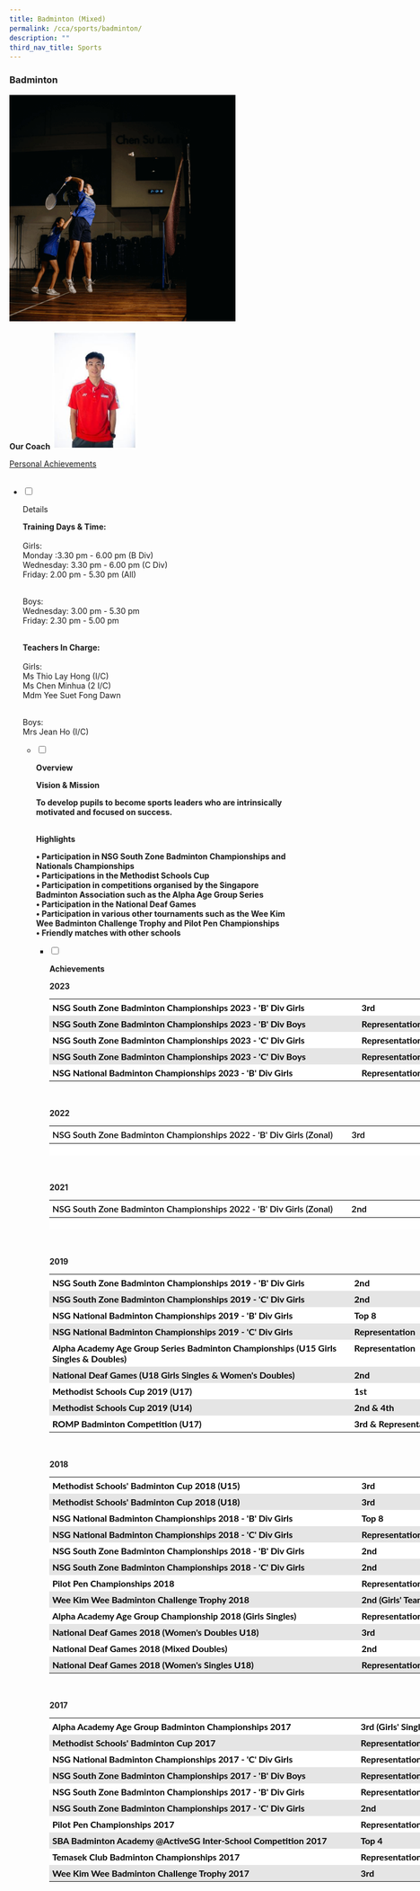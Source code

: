 ```yaml
---
title: Badminton (Mixed)
permalink: /cca/sports/badminton/
description: ""
third_nav_title: Sports
---
```

### Badminton

<img style="width:80%" src="/images/cca15.gif"><br>

<b>Our Coach</b>
<img src="/images/CCA/Sports/badminton%20coach%20photo.JPG" style="width:30%">
	
[Personal Achievements](/files/CCA/Coach%20%20%20Personal%20Achievements/Personal%20Achievements/fmss%20badminton%20coach_liao%20junwei_personal%20achievements.pdf)<br><br>

<ul class="jekyllcodex_accordion">
<li>
		
<input id="accordion1" type="checkbox">

<label for="accordion1">Details</label>
<div>

<p>
<b>Training Days &amp; Time:</b><br><br>
Girls:<br>
Monday :3.30 pm - 6.00 pm (B Div)&nbsp;<br>
Wednesday: 3.30 pm - 6.00 pm (C Div)<br>
Friday: 2.00 pm - 5.30 pm (All)<br><br>

Boys:<br>
Wednesday: 3.00 pm - 5.30 pm<br>
Friday: 2.30 pm - 5.00 pm<br><br>

<b>Teachers In Charge:</b><br><br>
Girls:<br>
Ms Thio Lay Hong (I/C)  <br>
Ms Chen Minhua&nbsp;(2 I/C)  <br>
Mdm Yee Suet Fong Dawn<br><br>
	
Boys:<br>
Mrs Jean Ho (I/C)<br>	

	
</p><b><b><b>
</b></b></b></div><b><b><b>
		
<ul class="jekyllcodex_accordion">
<li>
		
<input id="accordion2" type="checkbox">

<label for="accordion2">Overview</label>
<div>

<p>
<b>Vision &amp; Mission</b><br> 

To develop pupils to become sports leaders who are intrinsically motivated and focused on success.  <br><br>

  

<b> Highlights</b><br> 

• Participation in NSG South Zone Badminton Championships and Nationals Championships<br>
• Participations in the Methodist Schools Cup<br>
• Participation in competitions organised by the Singapore Badminton Association such as the Alpha Age Group Series<br>
• Participation in the National Deaf Games<br>
• Participation in various other tournaments such as the Wee Kim Wee Badminton Challenge Trophy and Pilot Pen Championships<br>
• Friendly matches with other schools	
	
</p>

	
</div>

<ul class="jekyllcodex_accordion">
<li>
		
<input id="accordion3" type="checkbox">

<label for="accordion3">Achievements</label>
<div>

<p>

<b>2023</b><br>
<table style="margin: 0px; outline: 0px; padding: 0px; border-collapse: collapse; border: none; color: rgb(0, 0, 0); font-family: Lato, sans-serif; font-size: 16px; font-style: normal; font-variant-ligatures: normal; font-variant-caps: normal; font-weight: 400; letter-spacing: normal; orphans: 2; text-align: left; text-transform: none; white-space: normal; widows: 2; word-spacing: 0px; -webkit-text-stroke-width: 0px; background-color: rgb(255, 255, 255); text-decoration-thickness: initial; text-decoration-style: initial; text-decoration-color: initial; width: 770px;" class="iveo_table ives_tab_modern2" cellpadding="0" cellspacing="0" border="0"><tbody style="margin: 0px; outline: 0px; padding: 0px;"><tr style="margin: 0px; outline: 0px; padding: 0px; height: 21.75pt;"><td style="margin: 0px; outline: 0px; padding: 5px; text-align: left; width: 638px;" valign="top"><b style="margin: 0px; outline: 0px; padding: 0px;">NSG South Zone Badminton Championships 2023 - 'B' Div Girls<br style="margin: 0px; outline: 0px; padding: 0px;"></b></td><td style="margin: 0px; outline: 0px; padding: 5px; text-align: left; width: 231px;" valign="top"><b style="margin: 0px; outline: 0px; padding: 0px;">3rd</b><br style="margin: 0px; outline: 0px; padding: 0px;"></td></tr><tr style="margin: 0px; outline: 0px; padding: 0px; background-color: rgb(229, 229, 229); height: 21pt;"><td style="margin: 0px; outline: 0px; padding: 5px; text-align: left; width: 331.4pt;" valign="top"><b style="margin: 0px; outline: 0px; padding: 0px;">NSG South Zone Badminton Championships 2023 - 'B' Div Boys<br style="margin: 0px; outline: 0px; padding: 0px;"></b></td><td style="margin: 0px; outline: 0px; padding: 5px; text-align: left; width: 119.8pt;" valign="top"><b style="margin: 0px; outline: 0px; padding: 0px;">Representation<br style="margin: 0px; outline: 0px; padding: 0px;"></b></td></tr><tr style="margin: 0px; outline: 0px; padding: 0px; height: 21pt;"><td style="margin: 0px; outline: 0px; padding: 5px; text-align: left; width: 331.4pt;" valign="top"><b style="margin: 0px; outline: 0px; padding: 0px;">NSG South Zone Badminton Championships 2023 - 'C' Div Girls<br style="margin: 0px; outline: 0px; padding: 0px;"></b></td><td style="margin: 0px; outline: 0px; padding: 5px; text-align: left; width: 119.8pt;" valign="top"><b style="margin: 0px; outline: 0px; padding: 0px;">Representation<br style="margin: 0px; outline: 0px; padding: 0px;"></b></td></tr><tr style="margin: 0px; outline: 0px; padding: 0px; background-color: rgb(229, 229, 229); height: 21pt;"><td style="margin: 0px; outline: 0px; padding: 5px; text-align: left; width: 331.4pt;" valign="top"><b style="margin: 0px; outline: 0px; padding: 0px;">NSG South Zone Badminton Championships 2023 - 'C' Div Boys<br style="margin: 0px; outline: 0px; padding: 0px;"></b></td><td style="margin: 0px; outline: 0px; padding: 5px; text-align: left; width: 119.8pt;" valign="top"><b style="margin: 0px; outline: 0px; padding: 0px;">Representation<br style="margin: 0px; outline: 0px; padding: 0px;"></b></td></tr><tr style="margin: 0px; outline: 0px; padding: 0px; height: 21pt;"><td style="margin: 0px; outline: 0px; padding: 5px; text-align: left; width: 331.4pt;" valign="top"><b style="margin: 0px; outline: 0px; padding: 0px;">NSG National Badminton Championships 2023 - 'B' Div Girls<br style="margin: 0px; outline: 0px; padding: 0px;"></b></td><td style="margin: 0px; outline: 0px; padding: 5px; text-align: left; width: 119.8pt;" valign="top"><b style="margin: 0px; outline: 0px; padding: 0px;">Representation</b></td></tr></tbody></table><br><br>	
	
<b>2022</b><br>
<table style="box-sizing: inherit; font-family: Lato, sans-serif; border-collapse: collapse; border-spacing: 0px; width: 770px; font-style: normal; font-variant-ligatures: normal; font-variant-caps: normal; font-weight: 400; letter-spacing: normal; orphans: 2; text-align: left; text-transform: none; white-space: normal; widows: 2; word-spacing: 0px; -webkit-text-stroke-width: 0px; text-decoration-thickness: initial; text-decoration-style: initial; text-decoration-color: initial; margin: 0px; outline: 0px; padding: 0px; border: none; color: rgb(0, 0, 0); font-size: 16px; background-color: rgb(255, 255, 255); height: 53px;" class="iveo_table ives_tab_modern2" width="682" cellspacing="0" cellpadding="0" border="0"><tbody style="box-sizing: inherit; font-family: Lato, sans-serif; margin: 0px; outline: 0px; padding: 0px;"><tr style="box-sizing: inherit; font-family: Lato, sans-serif; margin: 0px; outline: 0px; padding: 0px; height: 15pt;" height="20"><td style="box-sizing: inherit; font-family: Lato, sans-serif; padding: 5px; text-align: left; vertical-align: top; border: 0px solid rgb(214, 214, 214); margin: 0px; outline: 0px; height: 15pt; width: 537px;" width="481" class="xl65" height="20"><b style="box-sizing: inherit; font-family: inherit; font-weight: 600; margin: 0px; outline: 0px; padding: 0px;">NSG South Zone Badminton Championships 2022 - 'B' Div Girls (Zonal)</b><br style="box-sizing: inherit; font-family: Lato, sans-serif; margin: 0px; outline: 0px; padding: 0px;"></td><td style="box-sizing: inherit; font-family: Lato, sans-serif; padding: 5px; text-align: left; vertical-align: top; border: 0px solid rgb(214, 214, 214); margin: 0px; outline: 0px; width: 233px;"><b style="box-sizing: inherit; font-family: inherit; font-weight: 600; margin: 0px; outline: 0px; padding: 0px;">3rd</b></td></tr></tbody></table>	<br><br>

<b>2021</b><br>
<table style="box-sizing: inherit; font-family: Lato, sans-serif; border-collapse: collapse; border-spacing: 0px; width: 770px; font-style: normal; font-variant-ligatures: normal; font-variant-caps: normal; font-weight: 400; letter-spacing: normal; orphans: 2; text-align: left; text-transform: none; white-space: normal; widows: 2; word-spacing: 0px; -webkit-text-stroke-width: 0px; text-decoration-thickness: initial; text-decoration-style: initial; text-decoration-color: initial; margin: 0px; outline: 0px; padding: 0px; border: none; color: rgb(0, 0, 0); font-size: 16px; background-color: rgb(255, 255, 255); height: 53px;" class="iveo_table ives_tab_modern2" width="682" cellspacing="0" cellpadding="0" border="0"><tbody style="box-sizing: inherit; font-family: Lato, sans-serif; margin: 0px; outline: 0px; padding: 0px;"><tr style="box-sizing: inherit; font-family: Lato, sans-serif; margin: 0px; outline: 0px; padding: 0px; height: 15pt;" height="20"><td style="box-sizing: inherit; font-family: Lato, sans-serif; padding: 5px; text-align: left; vertical-align: top; border: 0px solid rgb(214, 214, 214); margin: 0px; outline: 0px; height: 15pt; width: 537px;" width="481" class="xl65" height="20"><b style="box-sizing: inherit; font-family: inherit; font-weight: 600; margin: 0px; outline: 0px; padding: 0px;">NSG South Zone Badminton Championships 2022 - 'B' Div Girls (Zonal)</b><br style="box-sizing: inherit; font-family: Lato, sans-serif; margin: 0px; outline: 0px; padding: 0px;"></td><td style="box-sizing: inherit; font-family: Lato, sans-serif; padding: 5px; text-align: left; vertical-align: top; border: 0px solid rgb(214, 214, 214); margin: 0px; outline: 0px; width: 233px;"><b style="box-sizing: inherit; font-family: inherit; font-weight: 600; margin: 0px; outline: 0px; padding: 0px;">2nd</b></td></tr></tbody></table>	<br><br>	

	
	
<b>2019</b><br>
<table style="margin: 0px; outline: 0px; padding: 0px; border-collapse: collapse; border: none; color: rgb(0, 0, 0); font-family: Lato, sans-serif; font-size: 16px; font-style: normal; font-variant-ligatures: normal; font-variant-caps: normal; font-weight: 400; letter-spacing: normal; orphans: 2; text-align: left; text-transform: none; white-space: normal; widows: 2; word-spacing: 0px; -webkit-text-stroke-width: 0px; background-color: rgb(255, 255, 255); text-decoration-thickness: initial; text-decoration-style: initial; text-decoration-color: initial; width: 770px;" class="iveo_table ives_tab_modern2" cellpadding="0" cellspacing="0" border="0"><tbody style="margin: 0px; outline: 0px; padding: 0px;"><tr style="margin: 0px; outline: 0px; padding: 0px; height: 21.75pt;"><td style="margin: 0px; outline: 0px; padding: 5px; text-align: left; width: 623px;" valign="top"><strong style="margin: 0px; outline: 0px; padding: 0px;">NSG South Zone Badminton Championships 2019 - 'B' Div Girls</strong><br style="margin: 0px; outline: 0px; padding: 0px;"></td><td style="margin: 0px; outline: 0px; padding: 5px; text-align: left; width: 247px;" valign="top"><strong style="margin: 0px; outline: 0px; padding: 0px;">2nd</strong><br style="margin: 0px; outline: 0px; padding: 0px;"></td></tr><tr style="margin: 0px; outline: 0px; padding: 0px; background-color: rgb(229, 229, 229); height: 21pt;"><td style="margin: 0px; outline: 0px; padding: 5px; text-align: left; width: 323.4pt;" valign="top"><strong style="margin: 0px; outline: 0px; padding: 0px;">NSG South Zone Badminton Championships 2019 - 'C' Div Girls</strong><br style="margin: 0px; outline: 0px; padding: 0px;"></td><td style="margin: 0px; outline: 0px; padding: 5px; text-align: left; width: 127.85pt;" valign="top"><strong style="margin: 0px; outline: 0px; padding: 0px;">2nd</strong><br style="margin: 0px; outline: 0px; padding: 0px;"></td></tr><tr style="margin: 0px; outline: 0px; padding: 0px; height: 21pt;"><td style="margin: 0px; outline: 0px; padding: 5px; text-align: left; width: 323.4pt;" valign="top"><strong style="margin: 0px; outline: 0px; padding: 0px;">NSG National Badminton Championships 2019 - 'B' Div Girls</strong><br style="margin: 0px; outline: 0px; padding: 0px;"></td><td style="margin: 0px; outline: 0px; padding: 5px; text-align: left; width: 127.85pt;" valign="top"><strong style="margin: 0px; outline: 0px; padding: 0px;">Top 8</strong><br style="margin: 0px; outline: 0px; padding: 0px;"></td></tr><tr style="margin: 0px; outline: 0px; padding: 0px; background-color: rgb(229, 229, 229); height: 21pt;"><td style="margin: 0px; outline: 0px; padding: 5px; text-align: left; width: 323.4pt;" valign="top"><strong style="margin: 0px; outline: 0px; padding: 0px;">NSG National Badminton Championships 2019 - 'C' Div Girls</strong><br style="margin: 0px; outline: 0px; padding: 0px;"></td><td style="margin: 0px; outline: 0px; padding: 5px; text-align: left; width: 127.85pt;" valign="top"><strong style="margin: 0px; outline: 0px; padding: 0px;">Representation</strong><br style="margin: 0px; outline: 0px; padding: 0px;"></td></tr><tr style="margin: 0px; outline: 0px; padding: 0px; height: 34.5pt;"><td style="margin: 0px; outline: 0px; padding: 5px; text-align: left; width: 323.4pt;" valign="top"><strong style="margin: 0px; outline: 0px; padding: 0px;">Alpha Academy Age Group Series Badminton Championships (U15 Girls Singles &amp; Doubles)</strong><br style="margin: 0px; outline: 0px; padding: 0px;"></td><td style="margin: 0px; outline: 0px; padding: 5px; text-align: left; width: 127.85pt;" valign="top"><strong style="margin: 0px; outline: 0px; padding: 0px;">Representation</strong><br style="margin: 0px; outline: 0px; padding: 0px;"></td></tr><tr style="margin: 0px; outline: 0px; padding: 0px; background-color: rgb(229, 229, 229); height: 21pt;"><td style="margin: 0px; outline: 0px; padding: 5px; text-align: left; width: 323.4pt;" valign="top"><strong style="margin: 0px; outline: 0px; padding: 0px;">National Deaf Games (U18 Girls Singles &amp; Women's Doubles)</strong><br style="margin: 0px; outline: 0px; padding: 0px;"></td><td style="margin: 0px; outline: 0px; padding: 5px; text-align: left; width: 127.85pt;" valign="top"><strong style="margin: 0px; outline: 0px; padding: 0px;">2nd</strong><br style="margin: 0px; outline: 0px; padding: 0px;"></td></tr><tr style="margin: 0px; outline: 0px; padding: 0px; height: 21pt;"><td style="margin: 0px; outline: 0px; padding: 5px; text-align: left; width: 323.4pt;" valign="top"><strong style="margin: 0px; outline: 0px; padding: 0px;">Methodist Schools Cup 2019 (U17)</strong><br style="margin: 0px; outline: 0px; padding: 0px;"></td><td style="margin: 0px; outline: 0px; padding: 5px; text-align: left; width: 127.85pt;" valign="top"><strong style="margin: 0px; outline: 0px; padding: 0px;">1st</strong><br style="margin: 0px; outline: 0px; padding: 0px;"></td></tr><tr style="margin: 0px; outline: 0px; padding: 0px; background-color: rgb(229, 229, 229); height: 21pt;"><td style="margin: 0px; outline: 0px; padding: 5px; text-align: left; width: 323.4pt;" valign="top"><strong style="margin: 0px; outline: 0px; padding: 0px;">Methodist Schools Cup 2019 (U14)</strong><br style="margin: 0px; outline: 0px; padding: 0px;"></td><td style="margin: 0px; outline: 0px; padding: 5px; text-align: left; width: 127.85pt;" valign="top"><strong style="margin: 0px; outline: 0px; padding: 0px;">2nd &amp; 4th</strong><br style="margin: 0px; outline: 0px; padding: 0px;"></td></tr><tr style="margin: 0px; outline: 0px; padding: 0px; height: 21pt;"><td style="margin: 0px; outline: 0px; padding: 5px; text-align: left; width: 323.4pt;" valign="top"><strong style="margin: 0px; outline: 0px; padding: 0px;">ROMP Badminton Competition (U17)</strong><br style="margin: 0px; outline: 0px; padding: 0px;"></td><td style="margin: 0px; outline: 0px; padding: 5px; text-align: left; width: 127.85pt;" valign="top"><strong style="margin: 0px; outline: 0px; padding: 0px;">3rd &amp; Representation</strong></td></tr></tbody></table><br><br>	

<b>2018</b><br>
<table style="margin: 0px; outline: 0px; padding: 0px; border-collapse: collapse; border: none; color: rgb(0, 0, 0); font-family: Lato, sans-serif; font-size: 16px; font-style: normal; font-variant-ligatures: normal; font-variant-caps: normal; font-weight: 400; letter-spacing: normal; orphans: 2; text-align: left; text-transform: none; white-space: normal; widows: 2; word-spacing: 0px; -webkit-text-stroke-width: 0px; background-color: rgb(255, 255, 255); text-decoration-thickness: initial; text-decoration-style: initial; text-decoration-color: initial; width: 770px;" class="iveo_table ives_tab_modern2" cellpadding="0" cellspacing="0" border="0"><tbody style="margin: 0px; outline: 0px; padding: 0px;"><tr style="margin: 0px; outline: 0px; padding: 0px; height: 21.75pt;"><td style="margin: 0px; outline: 0px; padding: 5px; text-align: left; width: 638px;" valign="top"><strong style="margin: 0px; outline: 0px; padding: 0px;">Methodist Schools' Badminton Cup 2018 (U15)</strong><br style="margin: 0px; outline: 0px; padding: 0px;"></td><td style="margin: 0px; outline: 0px; padding: 5px; text-align: left; width: 231px;" valign="top"><strong style="margin: 0px; outline: 0px; padding: 0px;">3rd</strong><br style="margin: 0px; outline: 0px; padding: 0px;"></td></tr><tr style="margin: 0px; outline: 0px; padding: 0px; background-color: rgb(229, 229, 229); height: 21pt;"><td style="margin: 0px; outline: 0px; padding: 5px; text-align: left; width: 331.4pt;" valign="top"><strong style="margin: 0px; outline: 0px; padding: 0px;">Methodist Schools' Badminton Cup 2018 (U18)</strong><br style="margin: 0px; outline: 0px; padding: 0px;"></td><td style="margin: 0px; outline: 0px; padding: 5px; text-align: left; width: 119.8pt;" valign="top"><strong style="margin: 0px; outline: 0px; padding: 0px;">3rd</strong><br style="margin: 0px; outline: 0px; padding: 0px;"></td></tr><tr style="margin: 0px; outline: 0px; padding: 0px; height: 21pt;"><td style="margin: 0px; outline: 0px; padding: 5px; text-align: left; width: 331.4pt;" valign="top"><strong style="margin: 0px; outline: 0px; padding: 0px;">NSG National Badminton Championships 2018 - 'B' Div Girls</strong><br style="margin: 0px; outline: 0px; padding: 0px;"></td><td style="margin: 0px; outline: 0px; padding: 5px; text-align: left; width: 119.8pt;" valign="top"><strong style="margin: 0px; outline: 0px; padding: 0px;">Top 8</strong><br style="margin: 0px; outline: 0px; padding: 0px;"></td></tr><tr style="margin: 0px; outline: 0px; padding: 0px; background-color: rgb(229, 229, 229); height: 21pt;"><td style="margin: 0px; outline: 0px; padding: 5px; text-align: left; width: 331.4pt;" valign="top"><strong style="margin: 0px; outline: 0px; padding: 0px;">NSG National Badminton Championships 2018 - 'C' Div Girls</strong><br style="margin: 0px; outline: 0px; padding: 0px;"></td><td style="margin: 0px; outline: 0px; padding: 5px; text-align: left; width: 119.8pt;" valign="top"><strong style="margin: 0px; outline: 0px; padding: 0px;">Representation</strong><br style="margin: 0px; outline: 0px; padding: 0px;"></td></tr><tr style="margin: 0px; outline: 0px; padding: 0px; height: 21pt;"><td style="margin: 0px; outline: 0px; padding: 5px; text-align: left; width: 331.4pt;" valign="top"><strong style="margin: 0px; outline: 0px; padding: 0px;">NSG South Zone Badminton Championships 2018 - 'B' Div Girls</strong><br style="margin: 0px; outline: 0px; padding: 0px;"></td><td style="margin: 0px; outline: 0px; padding: 5px; text-align: left; width: 119.8pt;" valign="top"><strong style="margin: 0px; outline: 0px; padding: 0px;">2nd</strong><br style="margin: 0px; outline: 0px; padding: 0px;"></td></tr><tr style="margin: 0px; outline: 0px; padding: 0px; background-color: rgb(229, 229, 229); height: 21pt;"><td style="margin: 0px; outline: 0px; padding: 5px; text-align: left; width: 331.4pt;" valign="top"><strong style="margin: 0px; outline: 0px; padding: 0px;">NSG South Zone Badminton Championships 2018 - 'C' Div Girls</strong><br style="margin: 0px; outline: 0px; padding: 0px;"></td><td style="margin: 0px; outline: 0px; padding: 5px; text-align: left; width: 119.8pt;" valign="top"><strong style="margin: 0px; outline: 0px; padding: 0px;">2nd</strong><br style="margin: 0px; outline: 0px; padding: 0px;"></td></tr><tr style="margin: 0px; outline: 0px; padding: 0px; height: 21pt;"><td style="margin: 0px; outline: 0px; padding: 5px; text-align: left; width: 331.4pt;" valign="top"><strong style="margin: 0px; outline: 0px; padding: 0px;">Pilot Pen Championships 2018</strong><br style="margin: 0px; outline: 0px; padding: 0px;"></td><td style="margin: 0px; outline: 0px; padding: 5px; text-align: left; width: 119.8pt;" valign="top"><strong style="margin: 0px; outline: 0px; padding: 0px;">Representation</strong><br style="margin: 0px; outline: 0px; padding: 0px;"></td></tr><tr style="margin: 0px; outline: 0px; padding: 0px; background-color: rgb(229, 229, 229); height: 21pt;"><td style="margin: 0px; outline: 0px; padding: 5px; text-align: left; width: 331.4pt;" valign="top"><strong style="margin: 0px; outline: 0px; padding: 0px;">Wee Kim Wee Badminton Challenge Trophy 2018</strong><br style="margin: 0px; outline: 0px; padding: 0px;"></td><td style="margin: 0px; outline: 0px; padding: 5px; text-align: left; width: 119.8pt;" valign="top"><strong style="margin: 0px; outline: 0px; padding: 0px;">2nd (Girls' Team Event)</strong><br style="margin: 0px; outline: 0px; padding: 0px;"></td></tr><tr style="margin: 0px; outline: 0px; padding: 0px; height: 21pt;"><td style="margin: 0px; outline: 0px; padding: 5px; text-align: left; width: 331.4pt;" valign="top"><strong style="margin: 0px; outline: 0px; padding: 0px;">Alpha Academy Age Group Championship 2018 (Girls Singles)</strong><br style="margin: 0px; outline: 0px; padding: 0px;"></td><td style="margin: 0px; outline: 0px; padding: 5px; text-align: left; width: 119.8pt;" valign="top"><strong style="margin: 0px; outline: 0px; padding: 0px;">Representation</strong><br style="margin: 0px; outline: 0px; padding: 0px;"></td></tr><tr style="margin: 0px; outline: 0px; padding: 0px; background-color: rgb(229, 229, 229); height: 21pt;"><td style="margin: 0px; outline: 0px; padding: 5px; text-align: left; width: 331.4pt;" valign="top"><strong style="margin: 0px; outline: 0px; padding: 0px;">National Deaf Games 2018 (Women's Doubles U18)</strong><br style="margin: 0px; outline: 0px; padding: 0px;"></td><td style="margin: 0px; outline: 0px; padding: 5px; text-align: left; width: 119.8pt;" valign="top"><strong style="margin: 0px; outline: 0px; padding: 0px;">3rd</strong><br style="margin: 0px; outline: 0px; padding: 0px;"></td></tr><tr style="margin: 0px; outline: 0px; padding: 0px; height: 21pt;"><td style="margin: 0px; outline: 0px; padding: 5px; text-align: left; width: 331.4pt;" valign="top"><strong style="margin: 0px; outline: 0px; padding: 0px;">National Deaf Games 2018 (Mixed Doubles)</strong><br style="margin: 0px; outline: 0px; padding: 0px;"></td><td style="margin: 0px; outline: 0px; padding: 5px; text-align: left; width: 119.8pt;" valign="top"><strong style="margin: 0px; outline: 0px; padding: 0px;">2nd</strong><br style="margin: 0px; outline: 0px; padding: 0px;"></td></tr><tr style="margin: 0px; outline: 0px; padding: 0px; background-color: rgb(229, 229, 229); height: 21pt;"><td style="margin: 0px; outline: 0px; padding: 5px; text-align: left; width: 331.4pt;" valign="top"><strong style="margin: 0px; outline: 0px; padding: 0px;">National Deaf Games 2018 (Women's Singles U18)</strong><br style="margin: 0px; outline: 0px; padding: 0px;"></td><td style="margin: 0px; outline: 0px; padding: 5px; text-align: left; width: 119.8pt;" valign="top"><strong style="margin: 0px; outline: 0px; padding: 0px;">Representation</strong></td></tr></tbody></table><br><br>	
	
<b>2017</b><br>
<table style="margin: 0px; outline: 0px; padding: 0px; border-collapse: collapse; border: none; color: rgb(0, 0, 0); font-family: Lato, sans-serif; font-size: 16px; font-style: normal; font-variant-ligatures: normal; font-variant-caps: normal; font-weight: 400; letter-spacing: normal; orphans: 2; text-align: left; text-transform: none; white-space: normal; widows: 2; word-spacing: 0px; -webkit-text-stroke-width: 0px; background-color: rgb(255, 255, 255); text-decoration-thickness: initial; text-decoration-style: initial; text-decoration-color: initial; width: 770px;" class="iveo_table ives_tab_modern2" cellpadding="0" cellspacing="0" border="0"><tbody style="margin: 0px; outline: 0px; padding: 0px;"><tr style="margin: 0px; outline: 0px; padding: 0px; height: 21.75pt;"><td style="margin: 0px; outline: 0px; padding: 5px; text-align: left; width: 637px;" valign="top"><strong style="margin: 0px; outline: 0px; padding: 0px;">Alpha Academy Age Group Badminton Championships 2017</strong><br style="margin: 0px; outline: 0px; padding: 0px;"></td><td style="margin: 0px; outline: 0px; padding: 5px; text-align: left; width: 233px;" valign="top"><strong style="margin: 0px; outline: 0px; padding: 0px;">3rd (Girls' Singles 14&amp;U)</strong><br style="margin: 0px; outline: 0px; padding: 0px;"></td></tr><tr style="margin: 0px; outline: 0px; padding: 0px; background-color: rgb(229, 229, 229); height: 21pt;"><td style="margin: 0px; outline: 0px; padding: 5px; text-align: left; width: 330.8pt;" valign="top"><strong style="margin: 0px; outline: 0px; padding: 0px;">Methodist Schools' Badminton Cup 2017</strong><br style="margin: 0px; outline: 0px; padding: 0px;"></td><td style="margin: 0px; outline: 0px; padding: 5px; text-align: left; width: 120.45pt;" valign="top"><strong style="margin: 0px; outline: 0px; padding: 0px;">Representation</strong><br style="margin: 0px; outline: 0px; padding: 0px;"></td></tr><tr style="margin: 0px; outline: 0px; padding: 0px; height: 21pt;"><td style="margin: 0px; outline: 0px; padding: 5px; text-align: left; width: 330.8pt;" valign="top"><strong style="margin: 0px; outline: 0px; padding: 0px;">NSG National Badminton Championships 2017 - 'C' Div Girls</strong><br style="margin: 0px; outline: 0px; padding: 0px;"></td><td style="margin: 0px; outline: 0px; padding: 5px; text-align: left; width: 120.45pt;" valign="top"><strong style="margin: 0px; outline: 0px; padding: 0px;">Representation</strong><br style="margin: 0px; outline: 0px; padding: 0px;"></td></tr><tr style="margin: 0px; outline: 0px; padding: 0px; background-color: rgb(229, 229, 229); height: 21pt;"><td style="margin: 0px; outline: 0px; padding: 5px; text-align: left; width: 330.8pt;" valign="top"><strong style="margin: 0px; outline: 0px; padding: 0px;">NSG South Zone Badminton Championships 2017 - 'B' Div Boys</strong><br style="margin: 0px; outline: 0px; padding: 0px;"></td><td style="margin: 0px; outline: 0px; padding: 5px; text-align: left; width: 120.45pt;" valign="top"><strong style="margin: 0px; outline: 0px; padding: 0px;">Representation</strong><br style="margin: 0px; outline: 0px; padding: 0px;"></td></tr><tr style="margin: 0px; outline: 0px; padding: 0px; height: 21pt;"><td style="margin: 0px; outline: 0px; padding: 5px; text-align: left; width: 330.8pt;" valign="top"><strong style="margin: 0px; outline: 0px; padding: 0px;">NSG South Zone Badminton Championships 2017 - 'B' Div Girls</strong><br style="margin: 0px; outline: 0px; padding: 0px;"></td><td style="margin: 0px; outline: 0px; padding: 5px; text-align: left; width: 120.45pt;" valign="top"><strong style="margin: 0px; outline: 0px; padding: 0px;">Representation</strong><br style="margin: 0px; outline: 0px; padding: 0px;"></td></tr><tr style="margin: 0px; outline: 0px; padding: 0px; background-color: rgb(229, 229, 229); height: 21pt;"><td style="margin: 0px; outline: 0px; padding: 5px; text-align: left; width: 330.8pt;" valign="top"><strong style="margin: 0px; outline: 0px; padding: 0px;">NSG South Zone Badminton Championships 2017 - 'C' Div Girls</strong><br style="margin: 0px; outline: 0px; padding: 0px;"></td><td style="margin: 0px; outline: 0px; padding: 5px; text-align: left; width: 120.45pt;" valign="top"><strong style="margin: 0px; outline: 0px; padding: 0px;">2nd</strong><br style="margin: 0px; outline: 0px; padding: 0px;"></td></tr><tr style="margin: 0px; outline: 0px; padding: 0px; height: 21pt;"><td style="margin: 0px; outline: 0px; padding: 5px; text-align: left; width: 330.8pt;" valign="top"><strong style="margin: 0px; outline: 0px; padding: 0px;">Pilot Pen Championships 2017</strong><br style="margin: 0px; outline: 0px; padding: 0px;"></td><td style="margin: 0px; outline: 0px; padding: 5px; text-align: left; width: 120.45pt;" valign="top"><strong style="margin: 0px; outline: 0px; padding: 0px;">Representation</strong><br style="margin: 0px; outline: 0px; padding: 0px;"></td></tr><tr style="margin: 0px; outline: 0px; padding: 0px; background-color: rgb(229, 229, 229); height: 21pt;"><td style="margin: 0px; outline: 0px; padding: 5px; text-align: left; width: 330.8pt;" valign="top"><strong style="margin: 0px; outline: 0px; padding: 0px;">SBA Badminton Academy @ActiveSG Inter-School Competition 2017</strong><br style="margin: 0px; outline: 0px; padding: 0px;"></td><td style="margin: 0px; outline: 0px; padding: 5px; text-align: left; width: 120.45pt;" valign="top"><strong style="margin: 0px; outline: 0px; padding: 0px;">Top 4</strong><br style="margin: 0px; outline: 0px; padding: 0px;"></td></tr><tr style="margin: 0px; outline: 0px; padding: 0px; height: 21pt;"><td style="margin: 0px; outline: 0px; padding: 5px; text-align: left; width: 330.8pt;" valign="top"><strong style="margin: 0px; outline: 0px; padding: 0px;">Temasek Club Badminton Championships 2017</strong><br style="margin: 0px; outline: 0px; padding: 0px;"></td><td style="margin: 0px; outline: 0px; padding: 5px; text-align: left; width: 120.45pt;" valign="top"><strong style="margin: 0px; outline: 0px; padding: 0px;">Representation</strong><br style="margin: 0px; outline: 0px; padding: 0px;"></td></tr><tr style="margin: 0px; outline: 0px; padding: 0px; background-color: rgb(229, 229, 229); height: 21pt;"><td style="margin: 0px; outline: 0px; padding: 5px; text-align: left; width: 330.8pt;" valign="top"><strong style="margin: 0px; outline: 0px; padding: 0px;">Wee Kim Wee Badminton Challenge Trophy 2017</strong><br style="margin: 0px; outline: 0px; padding: 0px;"></td><td style="margin: 0px; outline: 0px; padding: 5px; text-align: left; width: 120.45pt;" valign="top"><strong style="margin: 0px; outline: 0px; padding: 0px;">3rd</strong></td></tr></tbody></table>
</p>

	
</div>

</li></ul></li></ul></b></b></b></li></ul>